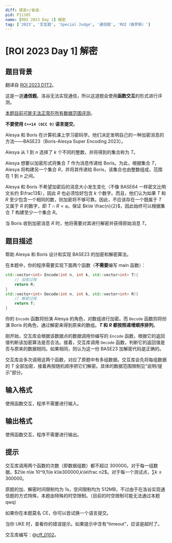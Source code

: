 ```yaml
---
diff: 提高+/省选-
pid: P11105
name: [ROI 2023 Day 1] 解密
tag: ['2023', '交互题', 'Special Judge', '通信题', 'ROI（俄罗斯）']
---
```

# [ROI 2023 Day 1] 解密
## 题目背景

翻译自 [ROI 2023 D1T2](https://neerc.ifmo.ru/school/archive/2022-2023/ru-olymp-roi-2023-day1.pdf)。

这是一道**通信题**。洛谷无法实现通信，所以这道题会使用**函数交互**的形式进行评测。

[本题目前可能无法正常在所有数据范围评测](https://www.luogu.com.cn/paste/vsbuov70)。

**不要使用 `C++14 (GCC 9)` 语言提交**。

Alesya 和 Boris 在计算机课上学习密码学。他们决定发明自己的一种加密消息的方法——BASE23（Boris-Alesya Super Encoding 2023）。

Alesya 从 $1$ 到 $n$ 选择了 $k$ 个不同的整数，并将得到的集合称为 $T$。

Alesya 想要以加密形式将集合 $T$ 作为消息传递给 Boris。为此，根据集合 $T$，Alesya 将构建另一个集合 $R$，并将其传递给 Boris，该集合也由整数组成，范围在 $1$ 到 $n$ 之间。

Alesya 和 Boris 不希望加密后的消息大小发生变化（不像 BASE64 一样密文比明文长约 $\frac13$），因此 $R$ 也必须恰好包含 $k$ 个数字。而且，他们认为如果 $T$ 和 $R$ 至少包含一个相同的数，则加密将不够可靠。因此，不应该存在一个既属于 $T$ 又属于 $R$ 的数字，即 $T \cap R = \varnothing$。保证 $k\le \frac{n}{2}$，因此始终可以根据集合 $T$ 构建至少一个集合 $R$。

当 Boris 收到加密消息 $R$ 时，他将需要对其进行解密并获得原始消息 $T$。
## 题目描述

帮助 Alesya 和 Boris 设计和实现 BASE23 的加密和解密算法。

在本题中，你的程序需要实现下面两个函数（**不需要**编写 main 函数）：

```cpp
std::vector<int> Encode(int n, int k, std::vector<int> T){
	// 加密过程
	return R;
}
std::vector<int> Decode(int n, int k, std::vector<int> R){
	// 解密过程
	return T;
}
```

你的 `Encode` 函数将扮演 Alesya 的角色，对数组进行加密。而 `Decode` 函数则将扮演 Boris 的角色，通过解密来得到原来的数组。**$T$ 和 $R$ 都按照递增顺序排列**。

刚开始，交互库会根据该数据点的数据调用你编写的 `Encode` 函数，根据它的返回值判断该加密算法是否合法。接着，交互库调用 `Decode` 函数，判断它的返回值是否与原来的数据相同。如果相同，则认为这一份 BASE23 加解密代码是正确的。

交互库会多次调用这两个函数，对应了原题中有多组数据。交互库会先将每组数据的 $T$ 全部加密，接着再按随机顺序把它们解密。具体的数据范围限制见“说明/提示”部分。
## 输入格式

使用函数交互，程序不需要进行输入。
## 输出格式

使用函数交互，程序不需要进行输出。
## 提示

交互库调用两个函数的次数（即数据组数）都不超过 $300000$。对于每一组数据，$2\le n\le 10^9,1\le k\le300000,k\le\frac n2$。对于每一个测试点，$\sum k\le300000$。

原题的加、解密时间限制均为 $1\text{s}$，空间限制均为 $512\text{MB}$，不过由于在洛谷实现通信题的方式特殊，本题由特殊的时空限制。（目前的时空限制可能无法通过本题 qwq）

如果你在本题莫名 CE，你可以尝试换一个语言提交。

当你 UKE 时，查看你的错误提示。如果提示中含有“timeout”，应该是超时了。

交互库编写：@[cff_0102](/user/542457)。
